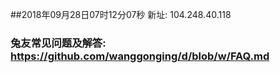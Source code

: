 ##2018年09月28日07时12分07秒 新址: 104.248.40.118
### 兔友常见问题及解答: https://github.com/wanggonging/d/blob/w/FAQ.md
